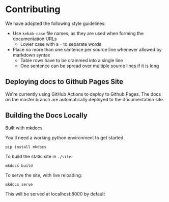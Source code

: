 # Contributing

We have adopted the following style guidelines:
 - Use `kebab-case` file names, as they are used when forming the documentation URLs
   * Lower case with a `-` to separate words
 - Place no more than one sentence per source line whenever allowed by markdown syntax
   * Table rows have to be crammed into a single line
   * One sentence can be spread over multiple source lines if it is long

## Deploying docs to Github Pages Site

We're currently using GitHub Actions to deploy to Github Pages.
The docs on the master branch are automatically deployed to the documentation site.

## Building the Docs Locally

Built with [mkdocs](https://www.mkdocs.org/#mkdocs)

You'll need a working python environment to get started.

```
pip install mkdocs
```

To build the static site in `./site`:
```
mkdocs build
```

To serve the site, with live reloading:
```
mkdocs serve
```
This will be served at localhost:8000 by default

